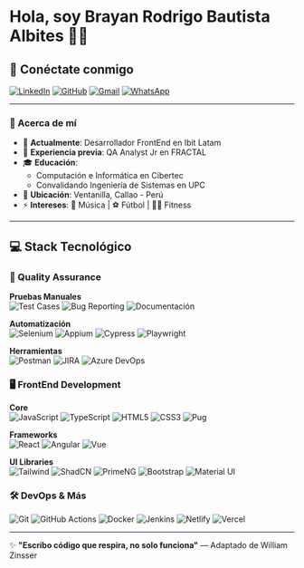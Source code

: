 # Hola, soy Brayan Rodrigo Bautista Albites 👨‍💻

## 📲 Conéctate conmigo

[![LinkedIn](https://img.shields.io/badge/LinkedIn-0077B5?style=for-the-badge&logo=linkedin&logoColor=white)](https://www.linkedin.com/in/brayanbautistaa/)
[![GitHub](https://img.shields.io/badge/GitHub-181717?style=for-the-badge&logo=github&logoColor=white)](https://github.com/albitesrodrigo)
[![Gmail](https://img.shields.io/badge/Gmail-D14836?style=for-the-badge&logo=gmail&logoColor=white)](mailto:albitesrodrigo@gmail.com)
[![WhatsApp](https://img.shields.io/badge/WhatsApp-25D366?style=for-the-badge&logo=whatsapp&logoColor=white)](https://wa.me/51969760921)

---

### 🚀 Acerca de mí
- 🏢 **Actualmente**: Desarrollador FrontEnd en Ibit Latam  
- 🏢 **Experiencia previa**: QA Analyst Jr en FRACTAL  
- 🎓 **Educación**: 
  - Computación e Informática en Cibertec  
  - Convalidando Ingeniería de Sistemas en UPC  
- 📍 **Ubicación**: Ventanilla, Callao - Perú  
- ⚡ **Intereses**: 🎵 Música | ⚽ Fútbol | 🏋️‍♂️ Fitness  

---

## 💻 Stack Tecnológico

### 🧪 Quality Assurance
**Pruebas Manuales**  
![Test Cases](https://img.shields.io/badge/-Casos_de_prueba-3178C6?style=flat&logo=testcafe&logoColor=white) ![Bug Reporting](https://img.shields.io/badge/-Reporte_de_bugs-E34F26?style=flat&logo=bugsnag&logoColor=white) ![Documentación](https://img.shields.io/badge/-Documentación_QA-1572B6?style=flat&logo=readthedocs&logoColor=white)

**Automatización**  
![Selenium](https://img.shields.io/badge/-Selenium-43B02A?style=flat&logo=selenium&logoColor=white) ![Appium](https://img.shields.io/badge/-Appium-000000?style=flat&logo=appium&logoColor=white) ![Cypress](https://img.shields.io/badge/-Cypress-17202C?style=flat&logo=cypress&logoColor=white) ![Playwright](https://img.shields.io/badge/-Playwright-2EAD33?style=flat&logo=playwright&logoColor=white)

**Herramientas**  
![Postman](https://img.shields.io/badge/-Postman-FF6C37?style=flat&logo=postman&logoColor=white) ![JIRA](https://img.shields.io/badge/-JIRA-0052CC?style=flat&logo=jira&logoColor=white) ![Azure DevOps](https://img.shields.io/badge/-Azure_DevOps-0078D7?style=flat&logo=azure-devops&logoColor=white)

### 🖥️ FrontEnd Development
**Core**  
![JavaScript](https://img.shields.io/badge/-JavaScript_(ES6+)-F7DF1E?style=flat&logo=javascript&logoColor=black) ![TypeScript](https://img.shields.io/badge/-TypeScript-3178C6?style=flat&logo=typescript&logoColor=white) ![HTML5](https://img.shields.io/badge/-HTML5-E34F26?style=flat&logo=html5&logoColor=white) ![CSS3](https://img.shields.io/badge/-CSS3-1572B6?style=flat&logo=css3&logoColor=white) ![Pug](https://img.shields.io/badge/-Pug/Jade-A86454?style=flat&logo=pug&logoColor=white)

**Frameworks**  
![React](https://img.shields.io/badge/-React.js-61DAFB?style=flat&logo=react&logoColor=black) ![Angular](https://img.shields.io/badge/-Angular-DD0031?style=flat&logo=angular&logoColor=white) ![Vue](https://img.shields.io/badge/-Vue_3-4FC08D?style=flat&logo=vue.js&logoColor=white)

**UI Libraries**  
![Tailwind](https://img.shields.io/badge/-Tailwind_CSS-06B6D4?style=flat&logo=tailwind-css&logoColor=white) ![ShadCN](https://img.shields.io/badge/-ShadCN-000000?style=flat&logo=react&logoColor=white) ![PrimeNG](https://img.shields.io/badge/-PrimeNG-1572B6?style=flat&logo=prime&logoColor=white) ![Bootstrap](https://img.shields.io/badge/-Bootstrap_5-7952B3?style=flat&logo=bootstrap&logoColor=white) ![Material UI](https://img.shields.io/badge/-Material_UI-0081CB?style=flat&logo=material-ui&logoColor=white)

### 🛠️ DevOps & Más
![Git](https://img.shields.io/badge/-Git-F05032?style=flat&logo=git&logoColor=white) ![GitHub Actions](https://img.shields.io/badge/-GitHub_Actions-2088FF?style=flat&logo=github-actions&logoColor=white) ![Docker](https://img.shields.io/badge/-Docker-2496ED?style=flat&logo=docker&logoColor=white) ![Jenkins](https://img.shields.io/badge/-Jenkins-D24939?style=flat&logo=jenkins&logoColor=white) ![Netlify](https://img.shields.io/badge/-Netlify-00C7B7?style=flat&logo=netlify&logoColor=white) ![Vercel](https://img.shields.io/badge/-Vercel-000000?style=flat&logo=vercel&logoColor=white)

---

✨ **"Escribo código que respira, no solo funciona"** — Adaptado de William Zinsser
